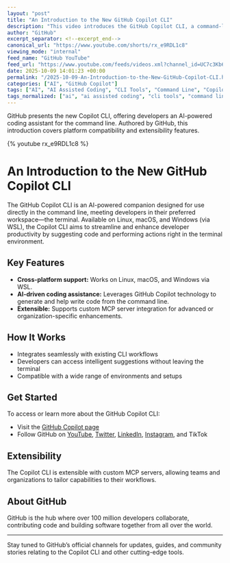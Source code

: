 ```yaml
---
layout: "post"
title: "An Introduction to the New GitHub Copilot CLI"
description: "This video introduces the GitHub Copilot CLI, a command-line companion for developers using Linux, macOS, and Windows (via WSL). It highlights the tool’s ability to enhance productivity directly from the terminal and notes its extensibility with custom MCP servers."
author: "GitHub"
excerpt_separator: <!--excerpt_end-->
canonical_url: "https://www.youtube.com/shorts/rx_e9RDL1c8"
viewing_mode: "internal"
feed_name: "GitHub YouTube"
feed_url: "https://www.youtube.com/feeds/videos.xml?channel_id=UC7c3Kb6jYCRj4JOHHZTxKsQ"
date: 2025-10-09 14:01:23 +00:00
permalink: "/2025-10-09-An-Introduction-to-the-New-GitHub-Copilot-CLI.html"
categories: ["AI", "GitHub Copilot"]
tags: ["AI", "AI Assisted Coding", "CLI Tools", "Command Line", "Copilot CLI", "Developer Tools", "GitHub Copilot", "GithubCopilotCLI", "Linux", "Macos", "MCP Servers", "Terminal", "Videos", "Windows", "WSL"]
tags_normalized: ["ai", "ai assisted coding", "cli tools", "command line", "copilot cli", "developer tools", "github copilot", "githubcopilotcli", "linux", "macos", "mcp servers", "terminal", "videos", "windows", "wsl"]
---
```


GitHub presents the new Copilot CLI, offering developers an AI-powered coding assistant for the command line. Authored by GitHub, this introduction covers platform compatibility and extensibility features.<!--excerpt_end-->

{% youtube rx_e9RDL1c8 %}

# An Introduction to the New GitHub Copilot CLI

The GitHub Copilot CLI is an AI-powered companion designed for use directly in the command line, meeting developers in their preferred workspace—the terminal. Available on Linux, macOS, and Windows (via WSL), the Copilot CLI aims to streamline and enhance developer productivity by suggesting code and performing actions right in the terminal environment.

## Key Features

- **Cross-platform support:** Works on Linux, macOS, and Windows via WSL.
- **AI-driven coding assistance:** Leverages GitHub Copilot technology to generate and help write code from the command line.
- **Extensible:** Supports custom MCP server integration for advanced or organization-specific enhancements.

## How It Works

- Integrates seamlessly with existing CLI workflows
- Developers can access intelligent suggestions without leaving the terminal
- Compatible with a wide range of environments and setups

## Get Started

To access or learn more about the GitHub Copilot CLI:

- Visit the [GitHub Copilot page](https://github.com/features/copilot)
- Follow GitHub on [YouTube](https://gh.io/subgithub), [Twitter](https://twitter.com/github), [LinkedIn](https://linkedin.com/company/github), [Instagram](https://www.instagram.com/github), and TikTok

## Extensibility

The Copilot CLI is extensible with custom MCP servers, allowing teams and organizations to tailor capabilities to their workflows.

## About GitHub

GitHub is the hub where over 100 million developers collaborate, contributing code and building software together from all over the world.

---
Stay tuned to GitHub’s official channels for updates, guides, and community stories relating to the Copilot CLI and other cutting-edge tools.
